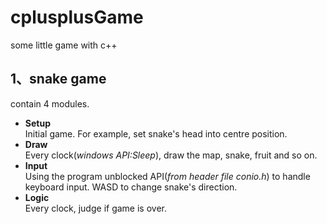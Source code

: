 # cplusplusGame
some little game with c++
## 1、snake game
contain 4 modules.  

- **Setup**    
Initial game. For example, set snake's head into centre position.
- **Draw**  
Every clock(*windows API:Sleep*), draw the map, snake, fruit and so on. 
- **Input**  
Using the program unblocked API(*from header file conio.h*) to handle keyboard input. WASD to change snake's direction.
- **Logic**  
Every clock, judge if game is over.